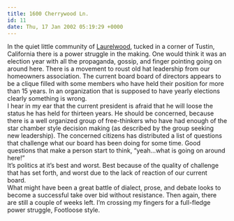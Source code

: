 ```yaml
---
title: 1600 Cherrywood Ln.
id: 11
date: Thu, 17 Jan 2002 05:19:29 +0000
---
```


In the quiet little community of [Laurelwood](http://www.laurelwoodhoa.org/Wel.htm), tucked in a corner of Tustin, California there is a power struggle in the making. One would think it was an election year with all the propaganda, gossip, and finger pointing going on around here. There is a movement to roust old hat leadership from our homeowners association. The current board board of directors appears to be a clique filled with some members who have held their position for more than 15 years. In an organization that is supposed to have yearly elections clearly something is wrong.  
 I hear in my ear that the current president is afraid that he will loose the status he has held for thirteen years. He should be concerned, because there is a well organized group of free-thinkers who have had enough of the star chamber style decision making (as described by the group seeking new leadership). The concerned citizens has distributed a list of questions that challenge what our board has been doing for some time. Good questions that make a person start to think, “yeah…what is going on around here!”  
 It’s politics at it’s best and worst. Best because of the quality of challenge that has set forth, and worst due to the lack of reaction of our current board.  
 What might have been a great battle of dialect, prose, and debate looks to become a successful take over bid without resistance. Then again, there are still a couple of weeks left. I’m crossing my fingers for a full-fledge power struggle, Footloose style.


